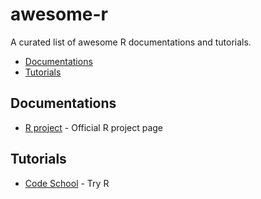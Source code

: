 # awesome-r
A curated list of awesome R documentations and tutorials.

- [Documentations](#documentations)
- [Tutorials](#tutorials)

## Documentations
- [R project](https://www.r-project.org/other-docs.html) - Official R project page

## Tutorials
- [Code School](http://tryr.codeschool.com/) - Try R
